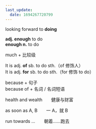 ```yaml
---
last_update:
  date: 1694267720799
---
```


looking forward to **doing**

**adj. enough** to do  
**enough n.** to do

much + 比较级

It is adj. **of** sb. to do sth.（of 修饰人）  
It is adj. **for** sb. to do sth.（for 修饰 to do）

because + 句子  
because of + 名词 / 名词短语

health and wealth&emsp;&emsp;健康与财富

as soon as A, B&emsp;&emsp;一 A，就 B

run towards …&emsp;&emsp;朝着……跑去
